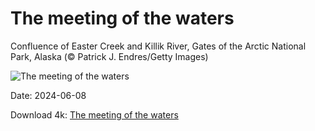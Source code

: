 # The meeting of the waters

Confluence of Easter Creek and Killik River, Gates of the Arctic National Park, Alaska (© Patrick J. Endres/Getty Images)

![The meeting of the waters](https://bing.com/th?id=OHR.KillikRiverAlaska_EN-US6860539516_UHD.jpg&rf=LaDigue_UHD.jpg&pid=hp&w=1024&h=576&rs=1&c=4)

Date: 2024-06-08

Download 4k: [The meeting of the waters](https://bing.com/th?id=OHR.KillikRiverAlaska_EN-US6860539516_UHD.jpg&rf=LaDigue_UHD.jpg&pid=hp&w=3840&h=2160&rs=1&c=4)

